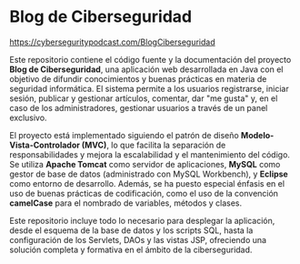 
# Blog de Ciberseguridad

https://cyberseguritypodcast.com/BlogCiberseguridad


Este repositorio contiene el código fuente y la documentación del proyecto **Blog de Ciberseguridad**, una aplicación web desarrollada en Java con el objetivo de difundir conocimientos y buenas prácticas en materia de seguridad informática. El sistema permite a los usuarios registrarse, iniciar sesión, publicar y gestionar artículos, comentar, dar "me gusta" y, en el caso de los administradores, gestionar usuarios a través de un panel exclusivo.

El proyecto está implementado siguiendo el patrón de diseño **Modelo-Vista-Controlador (MVC)**, lo que facilita la separación de responsabilidades y mejora la escalabilidad y el mantenimiento del código. Se utiliza **Apache Tomcat** como servidor de aplicaciones, **MySQL** como gestor de base de datos (administrado con MySQL Workbench), y **Eclipse** como entorno de desarrollo. Además, se ha puesto especial énfasis en el uso de buenas prácticas de codificación, como el uso de la convención **camelCase** para el nombrado de variables, métodos y clases.

Este repositorio incluye todo lo necesario para desplegar la aplicación, desde el esquema de la base de datos y los scripts SQL, hasta la configuración de los Servlets, DAOs y las vistas JSP, ofreciendo una solución completa y formativa en el ámbito de la ciberseguridad.
